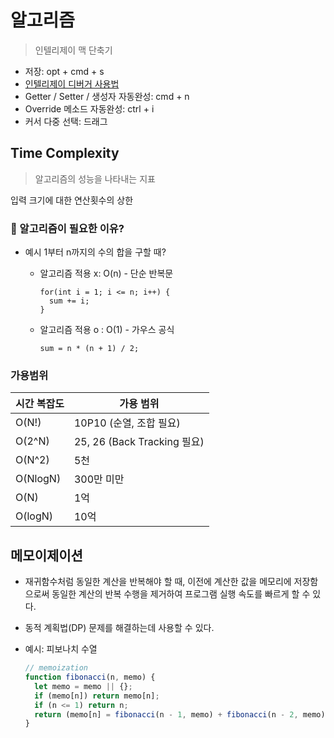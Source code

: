 # 알고리즘

> 인텔리제이 맥 단축기

- 저장: opt + cmd + s
- [인텔리제이 디버거 사용법](https://velog.io/@guri/%EC%9D%B8%ED%85%94%EB%A6%AC%EC%A0%9C%EC%9D%B4Intellij-%EB%94%94%EB%B2%84%EA%B1%B0-%EC%82%AC%EC%9A%A9%EB%B2%95-Debugging-%ED%95%98%EA%B8%B0)
- Getter / Setter / 생성자 자동완성: cmd + n
- Override 메소드 자동완성: ctrl + i
- 커서 다중 선택: 드래그

## Time Complexity

> 알고리즘의 성능을 나타내는 지표

입력 크기에 대한 연산횟수의 상한

### 🧐 알고리즘이 필요한 이유?

- 예시
  1부터 n까지의 수의 합을 구할 때?

  - 알고리즘 적용 x: O(n) - 단순 반복문

    ```
    for(int i = 1; i <= n; i++) {
      sum += i;
    }
    ```

  - 알고리즘 적용 o : O(1) - 가우스 공식
    ```
    sum = n * (n + 1) / 2;
    ```

### 가용범위

| 시간 복잡도 | 가용 범위                   |
| ----------- | --------------------------- |
| O(N!)       | 10P10 (순열, 조합 필요)     |
| O(2^N)      | 25, 26 (Back Tracking 필요) |
| O(N^2)      | 5천                         |
| O(NlogN)    | 300만 미만                  |
| O(N)        | 1억                         |
| O(logN)     | 10억                        |

## 메모이제이션

- 재귀함수처럼 동일한 계산을 반복해야 할 때, 이전에 계산한 값을 메모리에 저장함으로써 동일한 계산의 반복 수행을 제거하여 프로그램 실행 속도를 빠르게 할 수 있다.

- 동적 계획법(DP) 문제를 해결하는데 사용할 수 있다.

- 예시: 피보나치 수열

  ```js
  // memoization
  function fibonacci(n, memo) {
    let memo = memo || {};
    if (memo[n]) return memo[n];
    if (n <= 1) return n;
    return (memo[n] = fibonacci(n - 1, memo) + fibonacci(n - 2, memo));
  }
  ```
